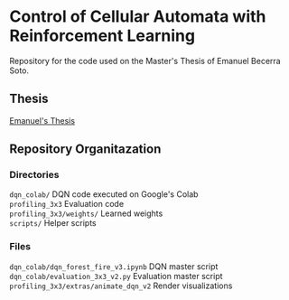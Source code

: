 # Control of Cellular Automata with Reinforcement Learning

Repository for the code used on the Master's Thesis of Emanuel Becerra Soto.

## Thesis

[Emanuel's Thesis](https://github.com/elbecerrasoto/diss/tree/master/docs/becerra_emanuel_CARLv2.1.pdf)

## Repository Organitazation

### Directories

`dqn_colab/` DQN code executed on Google's Colab  
`profiling_3x3` Evaluation code  
`profiling_3x3/weights/` Learned weights  
`scripts/` Helper scripts

### Files

`dqn_colab/dqn_forest_fire_v3.ipynb` DQN master script  
`dqn_colab/evaluation_3x3_v2.py` Evaluation master script  
`profiling_3x3/extras/animate_dqn_v2` Render visualizations
